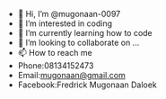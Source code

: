 - 👋 Hi, I’m @mugonaan-0097
- 👀 I’m interested in coding
- 🌱 I’m currently learning how to code
- 💞️ I’m looking to collaborate on ...
- 📫 How to reach me 
- Phone:08134152473
- Email:mugonaan@gmail.com
- Facebook:Fredrick Mugonaan Daloek

<!---
mugonaan-0097/mugonaan-0097 is a ✨ special ✨ repository because its `README.md` (this file) appears on your GitHub profile.
You can click the Preview link to take a look at your changes.
--->
